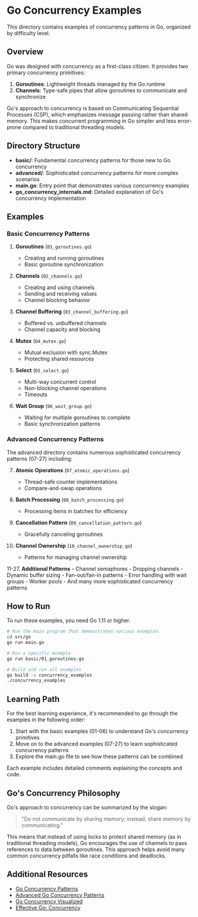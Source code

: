 # Go Concurrency Examples

This directory contains examples of concurrency patterns in Go, organized by difficulty level.

## Overview

Go was designed with concurrency as a first-class citizen. It provides two primary concurrency primitives:

1. **Goroutines**: Lightweight threads managed by the Go runtime
2. **Channels**: Type-safe pipes that allow goroutines to communicate and synchronize

Go's approach to concurrency is based on Communicating Sequential Processes (CSP), which emphasizes message passing rather than shared memory. This makes concurrent programming in Go simpler and less error-prone compared to traditional threading models.

## Directory Structure

- **basic/**: Fundamental concurrency patterns for those new to Go concurrency
- **advanced/**: Sophisticated concurrency patterns for more complex scenarios
- **main.go**: Entry point that demonstrates various concurrency examples
- **go_concurrency_internals.md**: Detailed explanation of Go's concurrency implementation

## Examples

### Basic Concurrency Patterns

1. **Goroutines** (`01_goroutines.go`)
   - Creating and running goroutines
   - Basic goroutine synchronization

2. **Channels** (`02_channels.go`)
   - Creating and using channels
   - Sending and receiving values
   - Channel blocking behavior

3. **Channel Buffering** (`03_channel_buffering.go`)
   - Buffered vs. unbuffered channels
   - Channel capacity and blocking

4. **Mutex** (`04_mutex.go`)
   - Mutual exclusion with sync.Mutex
   - Protecting shared resources

5. **Select** (`05_select.go`)
   - Multi-way concurrent control
   - Non-blocking channel operations
   - Timeouts

6. **Wait Group** (`06_wait_group.go`)
   - Waiting for multiple goroutines to complete
   - Basic synchronization patterns

### Advanced Concurrency Patterns

The advanced directory contains numerous sophisticated concurrency patterns (07-27) including:

7. **Atomic Operations** (`07_atomic_operations.go`)
   - Thread-safe counter implementations
   - Compare-and-swap operations

8. **Batch Processing** (`08_batch_processing.go`)
   - Processing items in batches for efficiency

9. **Cancellation Pattern** (`09_cancellation_pattern.go`)
   - Gracefully canceling goroutines

10. **Channel Ownership** (`10_channel_ownership.go`)
    - Patterns for managing channel ownership

11-27. **Additional Patterns**
    - Channel semaphores
    - Dropping channels
    - Dynamic buffer sizing
    - Fan-out/fan-in patterns
    - Error handling with wait groups
    - Worker pools
    - And many more sophisticated concurrency patterns

## How to Run

To run these examples, you need Go 1.11 or higher.

```bash
# Run the main program that demonstrates various examples
cd src/go
go run main.go

# Run a specific example
go run basic/01_goroutines.go

# Build and run all examples
go build -o concurrency_examples
./concurrency_examples
```

## Learning Path

For the best learning experience, it's recommended to go through the examples in the following order:

1. Start with the basic examples (01-06) to understand Go's concurrency primitives
2. Move on to the advanced examples (07-27) to learn sophisticated concurrency patterns
3. Explore the main.go file to see how these patterns can be combined

Each example includes detailed comments explaining the concepts and code.

## Go's Concurrency Philosophy

Go's approach to concurrency can be summarized by the slogan:

> "Do not communicate by sharing memory; instead, share memory by communicating."

This means that instead of using locks to protect shared memory (as in traditional threading models), Go encourages the use of channels to pass references to data between goroutines. This approach helps avoid many common concurrency pitfalls like race conditions and deadlocks.

## Additional Resources

- [Go Concurrency Patterns](https://blog.golang.org/pipelines)
- [Advanced Go Concurrency Patterns](https://blog.golang.org/advanced-go-concurrency-patterns)
- [Go Concurrency Visualized](https://divan.dev/posts/go_concurrency_visualize/)
- [Effective Go: Concurrency](https://golang.org/doc/effective_go.html#concurrency)